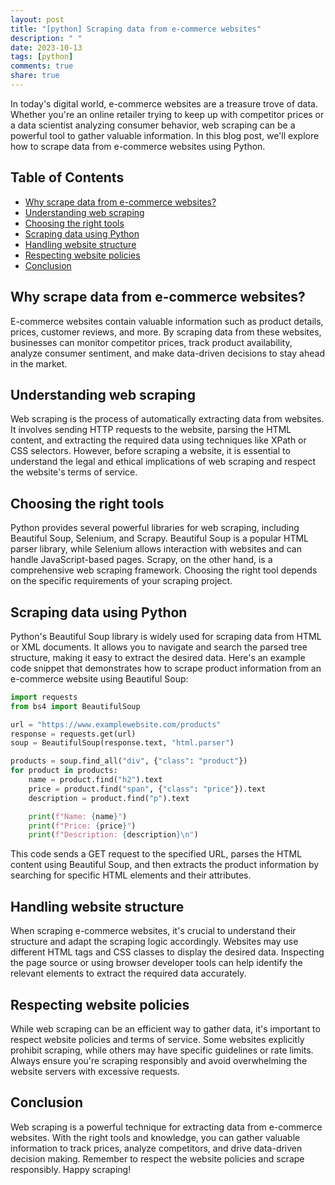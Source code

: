 ```yaml
---
layout: post
title: "[python] Scraping data from e-commerce websites"
description: " "
date: 2023-10-13
tags: [python]
comments: true
share: true
---
```


In today's digital world, e-commerce websites are a treasure trove of data. Whether you're an online retailer trying to keep up with competitor prices or a data scientist analyzing consumer behavior, web scraping can be a powerful tool to gather valuable information. In this blog post, we'll explore how to scrape data from e-commerce websites using Python.

## Table of Contents
- [Why scrape data from e-commerce websites?](#why-scrape-data-from-e-commerce-websites)
- [Understanding web scraping](#understanding-web-scraping)
- [Choosing the right tools](#choosing-the-right-tools)
- [Scraping data using Python](#scraping-data-using-python)
- [Handling website structure](#handling-website-structure)
- [Respecting website policies](#respecting-website-policies)
- [Conclusion](#conclusion)

## Why scrape data from e-commerce websites?
E-commerce websites contain valuable information such as product details, prices, customer reviews, and more. By scraping data from these websites, businesses can monitor competitor prices, track product availability, analyze consumer sentiment, and make data-driven decisions to stay ahead in the market.

## Understanding web scraping
Web scraping is the process of automatically extracting data from websites. It involves sending HTTP requests to the website, parsing the HTML content, and extracting the required data using techniques like XPath or CSS selectors. However, before scraping a website, it is essential to understand the legal and ethical implications of web scraping and respect the website's terms of service.

## Choosing the right tools
Python provides several powerful libraries for web scraping, including Beautiful Soup, Selenium, and Scrapy. Beautiful Soup is a popular HTML parser library, while Selenium allows interaction with websites and can handle JavaScript-based pages. Scrapy, on the other hand, is a comprehensive web scraping framework. Choosing the right tool depends on the specific requirements of your scraping project.

## Scraping data using Python
Python's Beautiful Soup library is widely used for scraping data from HTML or XML documents. It allows you to navigate and search the parsed tree structure, making it easy to extract the desired data. Here's an example code snippet that demonstrates how to scrape product information from an e-commerce website using Beautiful Soup:

```python
import requests
from bs4 import BeautifulSoup

url = "https://www.examplewebsite.com/products"
response = requests.get(url)
soup = BeautifulSoup(response.text, "html.parser")

products = soup.find_all("div", {"class": "product"})
for product in products:
    name = product.find("h2").text
    price = product.find("span", {"class": "price"}).text
    description = product.find("p").text

    print(f"Name: {name}")
    print(f"Price: {price}")
    print(f"Description: {description}\n")
```

This code sends a GET request to the specified URL, parses the HTML content using Beautiful Soup, and then extracts the product information by searching for specific HTML elements and their attributes.

## Handling website structure
When scraping e-commerce websites, it's crucial to understand their structure and adapt the scraping logic accordingly. Websites may use different HTML tags and CSS classes to display the desired data. Inspecting the page source or using browser developer tools can help identify the relevant elements to extract the required data accurately.

## Respecting website policies
While web scraping can be an efficient way to gather data, it's important to respect website policies and terms of service. Some websites explicitly prohibit scraping, while others may have specific guidelines or rate limits. Always ensure you're scraping responsibly and avoid overwhelming the website servers with excessive requests.

## Conclusion
Web scraping is a powerful technique for extracting data from e-commerce websites. With the right tools and knowledge, you can gather valuable information to track prices, analyze competitors, and drive data-driven decision making. Remember to respect the website policies and scrape responsibly. Happy scraping!